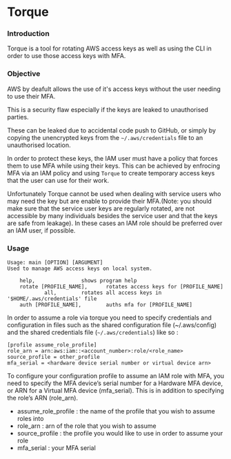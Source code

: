 # Torque
### Introduction ###
Torque is a tool for rotating AWS access keys as well as using the CLI in order to use those access keys with MFA.
### Objective ###
AWS by deafult allows the use of it's access keys without the user needing to use their MFA.

This is a security flaw especially if the keys are leaked to unauthorised parties.

These can be leaked due to accidental code push to GitHub, or simply by copying the unencrypted keys from the `~/.aws/credentials` file to an unauthorised location.

In order to protect these keys, the IAM user must have a policy that forces them to use MFA while using their keys. This can be achieved by enfrocing MFA via an IAM policy and using `Torque` to create temporary access keys that the user can use for their work.

Unfortunately Torque cannot be used when dealing with service users who may need the key but are enable to provide their MFA.(Note: you should make sure that the service user keys are regularly rotated, are not accessible by many individuals besides the service user and that the keys are safe from leakage). In these cases an IAM role should be preferred over an IAM user, if possible.
### Usage ###
```
Usage: main [OPTION] [ARGUMENT]
Used to manage AWS access keys on local system.

	help,				shows program help
	rotate [PROFILE_NAME],		rotates access keys for [PROFILE_NAME]
			all,		rotates all access keys in '$HOME/.aws/credentials' file
	auth [PROFILE_NAME],		auths mfa for [PROFILE_NAME]
```

In order to assume a role via torque you need to specify credentials and configuration in files such as the shared configuration file (~/.aws/config) and the shared credentials file (`~/.aws/credentials`) like so :
```
[profile assume_role_profile]
role_arn = arn:aws:iam::<account_number>:role/<role_name>
source_profile = other_profile
mfa_serial = <hardware device serial number or virtual device arn>
```
To configure your configuration profile to assume an IAM role with MFA, you need to specify the MFA device’s serial number for a Hardware MFA device, or ARN for a Virtual MFA device (mfa_serial). This is in addition to specifying the role’s ARN (role_arn).
- assume_role_profile : the name of the profile that you wish to assume roles into
- role_arn : arn of the role that you wish to assume
- source_profile : the profile you would like to use in order to assume your role
- mfa_serial : your MFA serial
